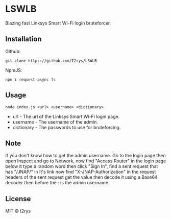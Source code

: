 # LSWLB
Blazing fast Linksys Smart Wi-Fi login bruteforcer.

## Installation
Github:
```
git clone https://github.com/I2rys/LSWLB
```

NpmJS:
```
npm i request-async fs
```

## Usage
```
node index.js <url> <username> <dictionary>
```

+ url - The url of the Linksys Smart Wi-Fi login page.
+ username - The username of the admin.
+ dictionary - The passwords to use for bruteforcing.

## Note
If you don't know how to get the admin username. Go to the login page then open Inspect and go to Network, now find "Access Router" in the login page below it type a random word then click "Sign In", find a sent request that has "/JNAP/" in It's link now find "X-JNAP-Authorization" in the request headers of the sent request get the value then decode it using a Base64 decoder then before the : is the admin username.

## License
MIT © I2rys
